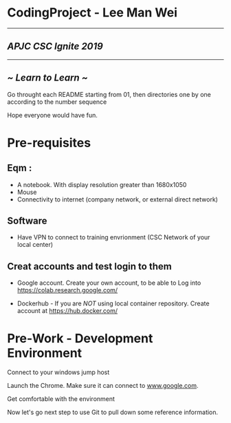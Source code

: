 # CodingProject - Lee Man Wei


---
*APJC CSC Ignite 2019*
---


---
*~ Learn to Learn ~*
---



Go throught each README starting from 01, then directories one by one according to the number sequence

Hope everyone would have fun.


# Pre-requisites

## Eqm :  

+ A notebook.  With display resolution greater than 1680x1050
+ Mouse
+ Connectivity to internet (company network, or external direct network)

## Software

+ Have VPN to connect to training envrionment (CSC Network of your local center)

## Creat accounts and test login to them

+ Google account.  Create your own account, to be able to Log into https://colab.research.google.com/

+ Dockerhub - If you are *NOT* using local container repository.  Create account at https://hub.docker.com/

# Pre-Work - Development Environment

Connect to your windows jump host

Launch the Chrome.  Make sure it can connect to www.google.com.

Get comfortable with the environment

Now let's go next step to use Git to pull down some reference information.